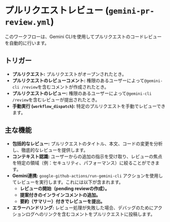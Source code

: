 # プルリクエストレビュー (`gemini-pr-review.yml`)

このワークフローは、Gemini CLIを使用してプルリクエストのコードレビューを自動的に行います。

## トリガー

- **プルリクエスト:** プルリクエストがオープンされたとき。
- **プルリクエストのレビューコメント:** 権限のあるユーザーによって`@gemini-cli /review`を含むコメントが作成されたとき。
- **プルリクエストのレビュー:** 権限のあるユーザーによって`@gemini-cli /review`を含むレビューが提出されたとき。
- **手動実行 (`workflow_dispatch`):** 特定のプルリクエストを手動でレビューできます。

## 主な機能

- **包括的なレビュー:** プルリクエストのタイトル、本文、コードの変更を分析し、徹底的なレビューを提供します。
- **コンテキスト認識:** ユーザーからの追加の指示を受け取り、レビューの焦点を特定の領域（例：セキュリティ、パフォーマンス）に絞ることができます。
- **Gemini連携:** `google-github-actions/run-gemini-cli` アクションを使用してレビューを実行します。これには以下が含まれます。
    - **レビューの開始（pending reviewの作成）。**
    - **提案付きのインラインコメントの追加。**
    - **要約（サマリー）付きでレビューを提出。**
- **エラーハンドリング:** レビュー処理が失敗した場合、デバッグのためにアクションログへのリンクを含むコメントをプルリクエストに投稿します。

